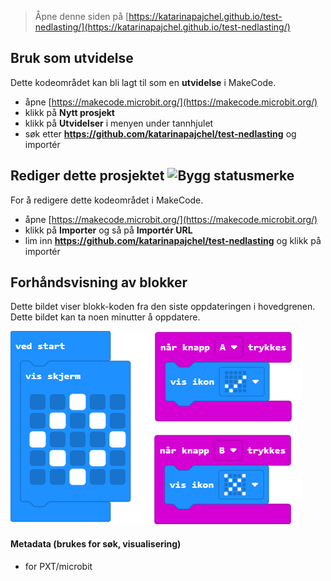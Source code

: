 
> Åpne denne siden på [https://katarinapajchel.github.io/test-nedlasting/](https://katarinapajchel.github.io/test-nedlasting/)

## Bruk som utvidelse

Dette kodeområdet kan bli lagt til som en **utvidelse** i MakeCode.

* åpne [https://makecode.microbit.org/](https://makecode.microbit.org/)
* klikk på **Nytt prosjekt**
* klikk på **Utvidelser** i menyen under tannhjulet
* søk etter **https://github.com/katarinapajchel/test-nedlasting** og importér

## Rediger dette prosjektet ![Bygg statusmerke](https://github.com/katarinapajchel/test-nedlasting/workflows/MakeCode/badge.svg)

For å redigere dette kodeområdet i MakeCode.

* åpne [https://makecode.microbit.org/](https://makecode.microbit.org/)
* klikk på **Importer** og så på **Importér URL**
* lim inn **https://github.com/katarinapajchel/test-nedlasting** og klikk på importér

## Forhåndsvisning av blokker

Dette bildet viser blokk-koden fra den siste oppdateringen i hovedgrenen.
Dette bildet kan ta noen minutter å oppdatere.

![En opptegnet visning av blokkene](https://github.com/katarinapajchel/test-nedlasting/raw/master/.github/makecode/blocks.png)

#### Metadata (brukes for søk, visualisering)

* for PXT/microbit
<script src="https://makecode.com/gh-pages-embed.js"></script><script>makeCodeRender("{{ site.makecode.home_url }}", "{{ site.github.owner_name }}/{{ site.github.repository_name }}");</script>
